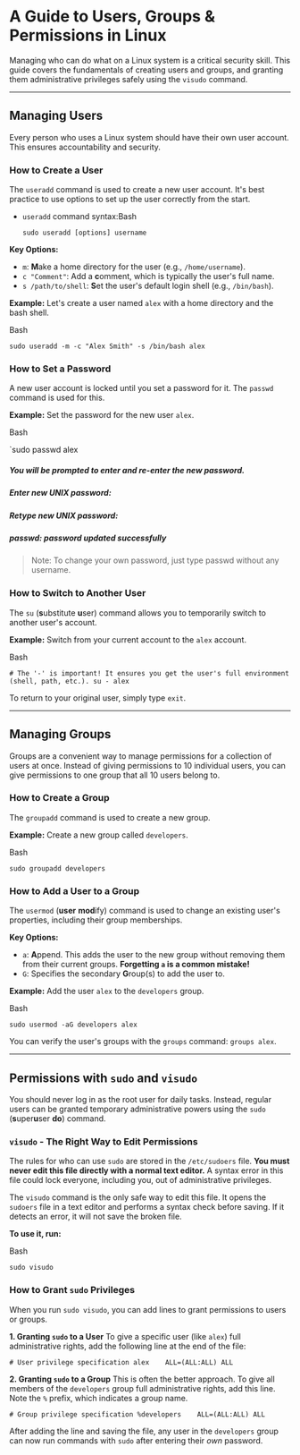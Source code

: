 # A Guide to Users, Groups & Permissions in Linux

Managing who can do what on a Linux system is a critical security skill. This guide covers the fundamentals of creating users and groups, and granting them administrative privileges safely using the `visudo` command.

---

## Managing Users

Every person who uses a Linux system should have their own user account. This ensures accountability and security.

### How to Create a User

The `useradd` command is used to create a new user account. It's best practice to use options to set up the user correctly from the start.

- `useradd` command syntax:Bash
    
    `sudo useradd [options] username`
    

**Key Options:**

- `m`: **M**ake a home directory for the user (e.g., `/home/username`).
- `c "Comment"`: Add a **c**omment, which is typically the user's full name.
- `s /path/to/shell`: **S**et the user's default login shell (e.g., `/bin/bash`).

**Example:** Let's create a user named `alex` with a home directory and the bash shell.

Bash

`sudo useradd -m -c "Alex Smith" -s /bin/bash alex`

### How to Set a Password

A new user account is locked until you set a password for it. The `passwd` command is used for this.

**Example:** Set the password for the new user `alex`.

Bash

`sudo passwd alex
##### You will be prompted to enter and re-enter the new password.
##### Enter new UNIX password:
##### Retype new UNIX password:
##### passwd: password updated successfully

> Note: To change your own password, just type passwd without any username.
> 

### How to Switch to Another User

The `su` (**s**ubstitute **u**ser) command allows you to temporarily switch to another user's account.

**Example:** Switch from your current account to the `alex` account.

Bash

`# The '-' is important! It ensures you get the user's full environment (shell, path, etc.).
su - alex`

To return to your original user, simply type `exit`.

---

## Managing Groups

Groups are a convenient way to manage permissions for a collection of users at once. Instead of giving permissions to 10 individual users, you can give permissions to one group that all 10 users belong to.

### How to Create a Group

The `groupadd` command is used to create a new group.

**Example:** Create a new group called `developers`.

Bash

`sudo groupadd developers`

### How to Add a User to a Group

The `usermod` (**user** **mod**ify) command is used to change an existing user's properties, including their group memberships.

**Key Options:**

- `a`: **A**ppend. This adds the user to the new group without removing them from their current groups. **Forgetting `a` is a common mistake!**
- `G`: Specifies the secondary **G**roup(s) to add the user to.

**Example:** Add the user `alex` to the `developers` group.

Bash

`sudo usermod -aG developers alex`

You can verify the user's groups with the `groups` command: `groups alex`.

---

## Permissions with `sudo` and `visudo`

You should never log in as the root user for daily tasks. Instead, regular users can be granted temporary administrative powers using the `sudo` (**s**uper**u**ser **do**) command.

### `visudo` - The Right Way to Edit Permissions

The rules for who can use `sudo` are stored in the `/etc/sudoers` file. **You must never edit this file directly with a normal text editor.** A syntax error in this file could lock everyone, including you, out of administrative privileges.

The `visudo` command is the only safe way to edit this file. It opens the `sudoers` file in a text editor and performs a syntax check before saving. If it detects an error, it will not save the broken file.

**To use it, run:**

Bash

`sudo visudo`

### How to Grant `sudo` Privileges

When you run `sudo visudo`, you can add lines to grant permissions to users or groups.

**1. Granting `sudo` to a User**
To give a specific user (like `alex`) full administrative rights, add the following line at the end of the file:

`# User privilege specification
alex    ALL=(ALL:ALL) ALL`

**2. Granting `sudo` to a Group**
This is often the better approach. To give all members of the `developers` group full administrative rights, add this line. Note the `%` prefix, which indicates a group name.

`# Group privilege specification
%developers    ALL=(ALL:ALL) ALL`

After adding the line and saving the file, any user in the `developers` group can now run commands with `sudo` after entering their *own* password.
